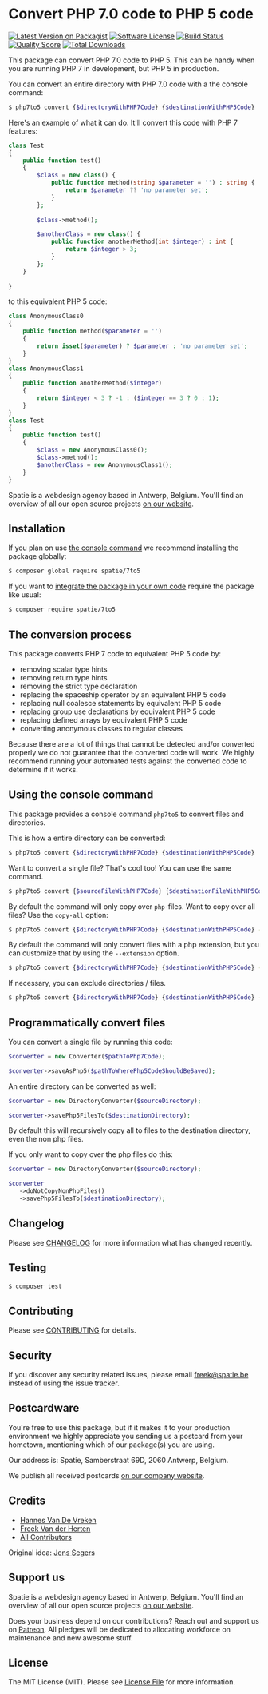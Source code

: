 # Convert PHP 7.0 code to PHP 5 code

[![Latest Version on Packagist](https://img.shields.io/packagist/v/spatie/7to5.svg?style=flat-square)](https://packagist.org/packages/spatie/7to5)
[![Software License](https://img.shields.io/badge/license-MIT-brightgreen.svg?style=flat-square)](LICENSE.md)
[![Build Status](https://img.shields.io/travis/spatie/7to5/master.svg?style=flat-square)](https://travis-ci.org/spatie/7to5)
[![Quality Score](https://img.shields.io/scrutinizer/g/spatie/7to5.svg?style=flat-square)](https://scrutinizer-ci.com/g/spatie/7to5)
[![Total Downloads](https://img.shields.io/packagist/dt/spatie/7to5.svg?style=flat-square)](https://packagist.org/packages/spatie/7to5)

This package can convert PHP 7.0 code to PHP 5. This can be handy when you are running PHP 7 in development, but
PHP 5 in production.

You can convert an entire directory with PHP 7.0 code with a the console command:

```bash
$ php7to5 convert {$directoryWithPHP7Code} {$destinationWithPHP5Code}
```

Here's an example of what it can do. It'll convert this code with PHP 7 features:
```php
class Test
{
    public function test()
    {
        $class = new class() {
            public function method(string $parameter = '') : string {
                return $parameter ?? 'no parameter set';
            }
        };
        
        $class->method();

        $anotherClass = new class() {
            public function anotherMethod(int $integer) : int {
                return $integer > 3;
            }
        };
    }
            
}

```

to this equivalent PHP 5 code:

```php 
class AnonymousClass0
{
    public function method($parameter = '')
    {
        return isset($parameter) ? $parameter : 'no parameter set';
    }
}
class AnonymousClass1
{
    public function anotherMethod($integer)
    {
        return $integer < 3 ? -1 : ($integer == 3 ? 0 : 1);
    }
}
class Test
{
    public function test()
    {
        $class = new AnonymousClass0();
        $class->method();
        $anotherClass = new AnonymousClass1();
    }
}
```

Spatie is a webdesign agency based in Antwerp, Belgium. You'll find an overview of all our open source projects [on our website](https://spatie.be/opensource).

## Installation

If you plan on use [the console command](#using-the-console-command) we recommend installing the package globally:

``` bash
$ composer global require spatie/7to5
```

If you want to [integrate the package in your own code](#programmatically-convert-files) require the package like usual:

``` bash
$ composer require spatie/7to5
```

## The conversion process

This package converts PHP 7 code to equivalent PHP 5 code by:

- removing scalar type hints
- removing return type hints
- removing the strict type declaration
- replacing the spaceship operator by an equivalent PHP 5 code
- replacing null coalesce statements by equivalent PHP 5 code
- replacing group use declarations by equivalent PHP 5 code
- replacing defined arrays by equivalent PHP 5 code
- converting anonymous classes to regular classes

Because there are a lot of things that cannot be detected and/or converted properly we do not guarantee that the converted code will work. We highly recommend running your automated tests against the converted code to determine if it works.

## Using the console command

This package provides a console command `php7to5` to convert files and directories.

This is how a entire directory can be converted:

```bash
$ php7to5 convert {$directoryWithPHP7Code} {$destinationWithPHP5Code}
```

Want to convert a single file? That's cool too! You can use the same command.

```bash
$ php7to5 convert {$sourceFileWithPHP7Code} {$destinationFileWithPHP5Code}
```

By default the command will only copy over `php`-files. Want to copy over all files? Use the `copy-all` option:
 
```bash
$ php7to5 convert {$directoryWithPHP7Code} {$destinationWithPHP5Code} --copy-all
```

By default the command will only convert files with a php extension, but you can customize that by using the `--extension` option.

```bash
$ php7to5 convert {$directoryWithPHP7Code} {$destinationWithPHP5Code} --extension=php --extension=phtml
```

If necessary, you can exclude directories / files.

```bash
$ php7to5 convert {$directoryWithPHP7Code} {$destinationWithPHP5Code} --exсlude=cache
```

## Programmatically convert files

You can convert a single file by running this code:

```php
$converter = new Converter($pathToPhp7Code);

$converter->saveAsPhp5($pathToWherePhp5CodeShouldBeSaved);
```

An entire directory can be converted as well:

```php 
$converter = new DirectoryConverter($sourceDirectory);

$converter->savePhp5FilesTo($destinationDirectory);
```

By default this will recursively copy all to files to the destination directory, even the non php files.

If you only want to copy over the php files do this:

```php 
$converter = new DirectoryConverter($sourceDirectory);

$converter
   ->doNotCopyNonPhpFiles()
   ->savePhp5FilesTo($destinationDirectory);
```

## Changelog

Please see [CHANGELOG](CHANGELOG.md) for more information what has changed recently.

## Testing

``` bash
$ composer test
```

## Contributing

Please see [CONTRIBUTING](.github/CONTRIBUTING.md) for details.

## Security

If you discover any security related issues, please email freek@spatie.be instead of using the issue tracker.

## Postcardware

You're free to use this package, but if it makes it to your production environment we highly appreciate you sending us a postcard from your hometown, mentioning which of our package(s) you are using.

Our address is: Spatie, Samberstraat 69D, 2060 Antwerp, Belgium.

We publish all received postcards [on our company website](https://spatie.be/en/opensource/postcards).

## Credits

- [Hannes Van De Vreken](https://twitter.com/hannesvdvreken)
- [Freek Van der Herten](https://github.com/freekmurze)
- [All Contributors](../../contributors)

Original idea: [Jens Segers](https://twitter.com/jenssegers)

## Support us

Spatie is a webdesign agency based in Antwerp, Belgium. You'll find an overview of all our open source projects [on our website](https://spatie.be/opensource).

Does your business depend on our contributions? Reach out and support us on [Patreon](https://www.patreon.com/spatie). 
All pledges will be dedicated to allocating workforce on maintenance and new awesome stuff.

## License

The MIT License (MIT). Please see [License File](LICENSE.md) for more information.
